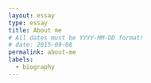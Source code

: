 ```yaml
---
layout: essay
type: essay
title: About me
# All dates must be YYYY-MM-DD format!
# date: 2015-09-08
permalink: about-me
labels:
  - biography
---
```


